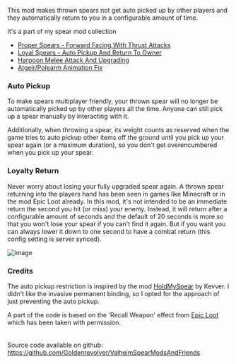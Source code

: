 This mod makes thrown spears not get auto picked up by other players and they automatically return to you in a configurable amount of time.

It's a part of my spear mod collection
- [Proper Spears - Forward Facing With Thrust Attacks](https://valheim.thunderstore.io/package/Goldenrevolver/Proper_Spears_Forward_Facing_With_Thrust_Attacks/)
- [Loyal Spears - Auto Pickup And Return To Owner](https://valheim.thunderstore.io/package/Goldenrevolver/Loyal_Spears_Auto_Pickup_And_Return_To_Owner/)
- [Harpoon Melee Attack And Upgrading](https://valheim.thunderstore.io/package/Goldenrevolver/Harpoon_Melee_Attack_And_Upgrading/)
- [Atgeir/Polearm Animation Fix](https://valheim.thunderstore.io/package/Goldenrevolver/Atgeir_Polearm_Animation_Fix/)

### Auto Pickup

To make spears multiplayer friendly, your thrown spear will no longer be automatically picked up by other players all the time. Anyone can still pick up a spear manually by interacting with it.

Additionally, when throwing a spear, its weight counts as reserved when the game tries to auto pickup other items off the ground until you pick up your spear again (or a maximum duration), so you don't get overencumbered when you pick up your spear.

### Loyalty Return

Never worry about losing your fully upgraded spear again. A thrown spear returning into the players hand has been seen in games like Minecraft or in the mod Epic Loot already. In this mod, it's not intended to be an immediate return the second you hit (or miss) your enemy. Instead, it will return after a configurable amount of seconds and the default of 20 seconds is more so that you won't lose your spear if you can't find it again. But if you want you can always lower it down to one second to have a combat return (this config setting is server synced).

![image](https://staticdelivery.nexusmods.com/mods/3667/images/2578/2578-1697791831-1900611394.gif)

### Credits

The auto pickup restriction is inspired by the mod [HoldMySpear](https://valheim.thunderstore.io/package/Kevver/HoldMySpear/) by Kevver. I didn't like the invasive permanent binding, so I opted for the approach of just preventing the auto pickup.

A part of the code is based on the 'Recall Weapon' effect from [Epic Loot](https://valheim.thunderstore.io/package/RandyKnapp/EpicLoot/) which has been taken with permission.
\
\
\
Source code available on github: https://github.com/Goldenrevolver/ValheimSpearModsAndFriends